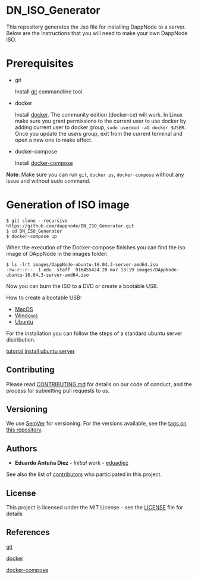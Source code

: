 # DN_ISO_Generator
This repository generates the .iso file for installing DappNode to a server. Below are the instructions that you will need to make your own DappNode ISO.

# Prerequisites

- git

   Install [git](https://git-scm.com/book/en/v2/Getting-Started-Installing-Git) commandline tool.

- docker

   Install [docker](https://docs.docker.com/engine/installation). The community edition (docker-ce) will work. In Linux make sure you grant permissions to the current user to use docker by adding current user to docker group, `sudo usermod -aG docker $USER`. Once you update the users group, exit from the current terminal and open a new one to make effect.

- docker-compose

   Install [docker-compose](https://docs.docker.com/compose/install)
   
**Note**: Make sure you can run `git`, `docker ps`, `docker-compose` without any issue and without sudo command.

# Generation of ISO image

```
$ git clone --recursive https://github.com/dappnode/DN_ISO_Generator.git
$ cd DN_ISO_Generator
$ docker-compose up
```

When the execution of the Docker-compose finishes you can find the iso image of DAppNode in the images folder:
```
$ ls -lrt images/DappNode-ubuntu-16.04.3-server-amd64.iso
-rw-r--r--  1 edu  staff  916455424 20 mar 13:19 images/DAppNode-ubuntu-16.04.3-server-amd64.iso
```

Now you can burn the ISO to a DVD or create a bootable USB.

How to create a bootable USB:

* [MacOS](https://tutorials.ubuntu.com/tutorial/tutorial-create-a-usb-stick-on-macos)
* [Windows](https://tutorials.ubuntu.com/tutorial/tutorial-create-a-usb-stick-on-windows)
* [Ubuntu](https://tutorials.ubuntu.com/tutorial/tutorial-create-a-usb-stick-on-ubuntu)

For the installation you can follow the steps of a standard ubuntu server distribution.

[tutorial install ubuntu server](https://tutorials.ubuntu.com/tutorial/tutorial-install-ubuntu-server)


## Contributing

Please read [CONTRIBUTING.md](https://github.com/dappnode) for details on our code of conduct, and the process for submitting pull requests to us.

## Versioning

We use [SemVer](http://semver.org/) for versioning. For the versions available, see the [tags on this repository](https://github.com/dappnode/DNP_IPFS/tags). 

## Authors

* **Eduardo Antuña Díez** - *Initial work* - [eduadiez](https://github.com/eduadiez)

See also the list of [contributors](https://github.com/dappnode/DNP_IPFS/contributors) who participated in this project.

## License

This project is licensed under the MIT License - see the [LICENSE](LICENSE) file for details

## References

[git](https://git-scm.com/)

[docker](https://www.docker.com/)

[docker-compose](https://docs.docker.com/compose/)